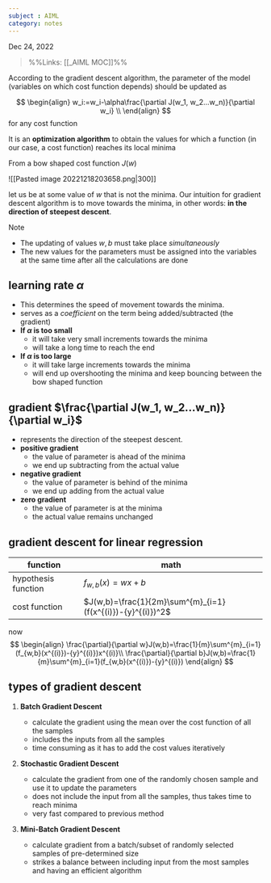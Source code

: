 ```yaml
---
subject : AIML
category: notes
---
```

Dec 24, 2022

>%%Links: [[_AIML MOC]]%%

According to the gradient descent algorithm, the parameter of the model (variables on which cost function depends) should be updated as

$$
\begin{align}
w_i:=w_i-\alpha\frac{\partial J(w_1, w_2...w_n)}{\partial w_i} \\
\end{align}
$$
for any cost function

It is an **optimization algorithm** to obtain the values for which a function (in our case, a cost function) reaches its local minima

From a bow shaped cost function $J(w)$

![[Pasted image 20221218203658.png|300]]

let us be at some value of $w$ that is not the minima. Our intuition for gradient descent algorithm is to move towards the minima, in other words: **in the direction of steepest descent**. 

>[!NOTE]
>- The updating of values $w,b$ must take place *simultaneously*
>- The new values for the parameters must be assigned into the variables at the same time after all the calculations are done

## learning rate $\alpha$
- This determines the speed of movement towards the minima. 
- serves as a *coefficient* on the term being added/subtracted (the gradient)
- **If $\alpha$ is too small**
	- it will take very small increments towards the minima
	- will take a long time to reach the end
- **If $\alpha$ is too large**
	- it will take large increments towards the minima
	- will end up overshooting the minima and keep bouncing between the bow shaped function

## gradient $\frac{\partial J(w_1, w_2...w_n)}{\partial w_i}$
- represents the direction of the steepest descent.
- **positive gradient** 
	- the value of parameter is ahead of the minima
	- we end up subtracting from the actual value
- **negative gradient** 
	- the value of parameter is behind of the minima
	- we end up adding from the actual value
- **zero gradient** 
	- the value of parameter is at the minima
	- the actual value remains unchanged

## gradient descent for linear regression

| function            | math                                                        |
| ------------------- | ----------------------------------------------------------- |
| hypothesis function | $f_{w,b}(x)=wx+b$                                           |
| cost function       | $J(w,b)=\frac{1}{2m}\sum^{m}_{i=1}(f(x^{(i)})-{y}^{(i)})^2$ |

now 
$$
\begin{align}
\frac{\partial}{\partial w}J(w,b)=\frac{1}{m}\sum^{m}_{i=1}(f_{w,b}(x^{(i)})-{y}^{(i)})x^{(i)}\\
\frac{\partial}{\partial b}J(w,b)=\frac{1}{m}\sum^{m}_{i=1}(f_{w,b}(x^{(i)})-{y}^{(i)})
\end{align}
$$

## types of gradient descent
1. **Batch Gradient Descent**
	- calculate the gradient using the mean over the cost function of all the samples
	- includes the inputs from all the samples
	- time consuming as it has to add the cost values iteratively

2. **Stochastic Gradient Descent**
	- calculate the gradient from one of the randomly chosen sample and use it to update the parameters
	- does not include the input from all the samples, thus takes time to reach minima
	- very fast compared to previous method

3. **Mini-Batch Gradient Descent**
	- calculate gradient from a batch/subset of randomly selected samples of pre-determined size
	- strikes a balance between including input from the most samples and having an efficient algorithm

